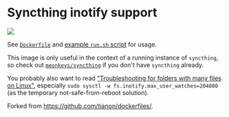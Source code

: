 # Syncthing inotify support

[![](https://imagelayers.io/badge/meonkeys/syncthing-inotify:latest.svg)](https://imagelayers.io/?images=meonkeys/syncthing-inotify:latest 'Get your own badge on imagelayers.io')

See [`Dockerfile`](https://github.com/meonkeys/docker-syncthing-inotify/blob/master/Dockerfile) and [example `run.sh` script](https://github.com/meonkeys/docker-syncthing-inotify/blob/master/run.sh) for usage.

This image is only useful in the context of a running instance of `syncthing`, so check out [`meonkeys/syncthing`](https://hub.docker.com/r/meonkeys/syncthing/) if you don't have `syncthing` already.

You probably also want to read ["Troubleshooting for folders with many files on Linux"](https://github.com/syncthing/syncthing-inotify#troubleshooting-for-folders-with-many-files-on-linux), especially `sudo sysctl -w fs.inotify.max_user_watches=204800` (as the temporary not-safe-from-reboot solution).

Forked from <https://github.com/tianon/dockerfiles/>.
